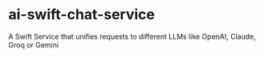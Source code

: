 # ai-swift-chat-service
A Swift Service that unifies requests to different LLMs like OpenAI, Claude, Groq or Gemini
